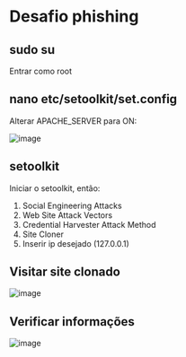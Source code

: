 # Desafio phishing

## sudo su
Entrar como root

## nano etc/setoolkit/set.config
Alterar APACHE_SERVER para ON:

![image](https://github.com/user-attachments/assets/264623c5-e08e-48dd-b31f-1701c1cf25a6)

## setoolkit
Iniciar o setoolkit, então:
1) Social Engineering Attacks
2) Web Site Attack Vectors
3) Credential Harvester Attack Method
4) Site Cloner
5) Inserir ip desejado (127.0.0.1)

## Visitar site clonado
![image](https://github.com/user-attachments/assets/6a7305d1-d88f-41c3-9c73-98e47cfce15c)


## Verificar informações
![image](https://github.com/user-attachments/assets/1dba1e4a-7808-43ae-8104-f673f3f520e2)
